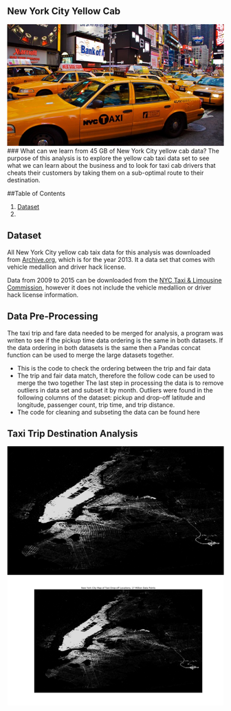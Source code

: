 ## New York City Yellow Cab
<img alt="Yellow cab picture" src="images/NYC-Taxi-Cab.jpg" width='1000'>
### What can we learn from 45 GB of New York City yellow cab data?
The purpose of this analysis is to explore the yellow cab taxi data set to see what we can learn about the business and to look for taxi cab drivers that cheats their customers by taking them on a sub-optimal route to their destination.

##Table of Contents
1.  [Dataset](#dataset)
2.  

## Dataset
All New York City yellow cab taix data for this analysis was downloaded from [Archive.org](https://archive.org/details/nycTaxiTripData2013), which is for the year 2013. It a data set that comes with vehicle medallion and driver hack license.

Data from 2009 to 2015 can be downloaded from the [NYC Taxi & Limousine Commission](http://www.nyc.gov/html/tlc/html/about/trip_record_data.shtml), however it does not include the vehicle medallion or driver hack license information.

## Data Pre-Processing
The taxi trip and fare data needed to be merged for analysis, a program was writen to see if the pickup time data ordering is the same in both datasets. If the data ordering in both datasets is the same then a Pandas concat function can be used to merge the large datasets together. 
* This is the code to check the ordering between the trip and fair data
* The trip and fair data match, therefore the follow code can be used to merge the two together
The last step in processing the data is to remove outliers in data set and subset it by month. Outliers were found in the following columns of the dataset: pickup and drop-off latitude and longitude, passenger count, trip time, and trip distance. 
* The code for cleaning and subseting the data can be found here

## Taxi Trip Destination Analysis
<img alt="Yellow Trip Destination Analysis" src="images/1_17mil_dropoff_fullscreen.png" width='1000'>
<img alt="Yellow Trip Destination Analysis" src="images/1_17mil_droppoff_label.png" width='1000'>
